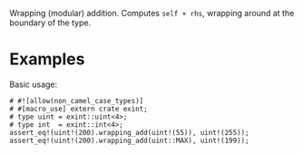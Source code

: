 Wrapping (modular) addition. Computes `self + rhs`,
wrapping around at the boundary of the type.

# Examples

Basic usage:

```
# #![allow(non_camel_case_types)]
# #[macro_use] extern crate exint;
# type uint = exint::uint<4>;
# type int  = exint::int<4>;
assert_eq!(uint!(200).wrapping_add(uint!(55)), uint!(255));
assert_eq!(uint!(200).wrapping_add(uint::MAX), uint!(199));
```
